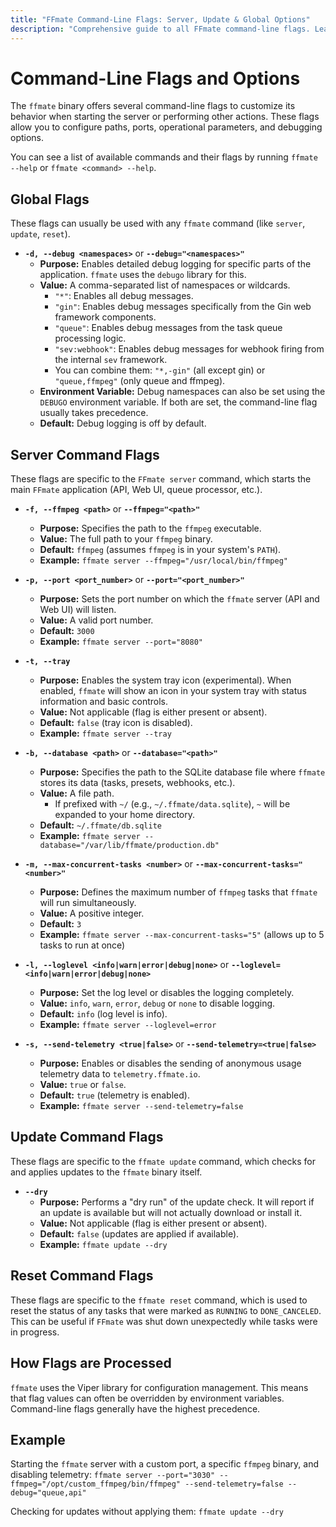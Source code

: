 ```yaml
---
title: "FFmate Command-Line Flags: Server, Update & Global Options"
description: "Comprehensive guide to all FFmate command-line flags. Learn to configure FFmate's server settings (FFmpeg path, port, DB), manage updates, enable debug logs, and more."
---
```


# Command-Line Flags and Options

The `ffmate` binary offers several command-line flags to customize its behavior when starting the server or performing other actions. These flags allow you to configure paths, ports, operational parameters, and debugging options.

You can see a list of available commands and their flags by running `ffmate --help` or `ffmate <command> --help`.

## Global Flags

These flags can usually be used with any `ffmate` command (like `server`, `update`, `reset`).

*   **`-d, --debug <namespaces>`** or **`--debug="<namespaces>"`**
    *   **Purpose:** Enables detailed debug logging for specific parts of the application. `ffmate` uses the `debugo` library for this.
    *   **Value:** A comma-separated list of namespaces or wildcards.
        *   `"*"`: Enables all debug messages.
        *   `"gin"`: Enables debug messages specifically from the Gin web framework components.
        *   `"queue"`: Enables debug messages from the task queue processing logic.
        *   `"sev:webhook"`: Enables debug messages for webhook firing from the internal `sev` framework.
        *   You can combine them: `"*,-gin"` (all except gin) or `"queue,ffmpeg"` (only queue and ffmpeg).
    *   **Environment Variable:** Debug namespaces can also be set using the `DEBUGO` environment variable. If both are set, the command-line flag usually takes precedence.
    *   **Default:** Debug logging is off by default.

## Server Command Flags

These flags are specific to the `FFmate server` command, which starts the main `FFmate` application (API, Web UI, queue processor, etc.).

*   **`-f, --ffmpeg <path>`** or **`--ffmpeg="<path>"`**
    *   **Purpose:** Specifies the path to the `ffmpeg` executable.
    *   **Value:** The full path to your `ffmpeg` binary.
    *   **Default:** `ffmpeg` (assumes `ffmpeg` is in your system's `PATH`).
    *   **Example:** `ffmate server --ffmpeg="/usr/local/bin/ffmpeg"`

*   **`-p, --port <port_number>`** or **`--port="<port_number>"`**
    *   **Purpose:** Sets the port number on which the `ffmate` server (API and Web UI) will listen.
    *   **Value:** A valid port number.
    *   **Default:** `3000`
    *   **Example:** `ffmate server --port="8080"`

*   **`-t, --tray`**
    *   **Purpose:** Enables the system tray icon (experimental). When enabled, `ffmate` will show an icon in your system tray with status information and basic controls.
    *   **Value:** Not applicable (flag is either present or absent).
    *   **Default:** `false` (tray icon is disabled).
    *   **Example:** `ffmate server --tray`

*   **`-b, --database <path>`** or **`--database="<path>"`**
    *   **Purpose:** Specifies the path to the SQLite database file where `ffmate` stores its data (tasks, presets, webhooks, etc.).
    *   **Value:** A file path.
        *   If prefixed with `~/` (e.g., `~/.ffmate/data.sqlite`), `~` will be expanded to your home directory.
    *   **Default:** `~/.ffmate/db.sqlite`
    *   **Example:** `ffmate server --database="/var/lib/ffmate/production.db"`

*   **`-m, --max-concurrent-tasks <number>`** or **`--max-concurrent-tasks="<number>"`**
    *   **Purpose:** Defines the maximum number of `ffmpeg` tasks that `ffmate` will run simultaneously.
    *   **Value:** A positive integer.
    *   **Default:** `3`
    *   **Example:** `ffmate server --max-concurrent-tasks="5"` (allows up to 5 tasks to run at once)

*   **`-l, --loglevel <info|warn|error|debug|none>`** or **`--loglevel=<info|warn|error|debug|none>`**
    *   **Purpose:** Set the log level or disables the logging completely.
    *   **Value:** `info`, `warn`, `error`, `debug` or `none` to disable logging.
    *   **Default:** `info` (log level is info).
    *   **Example:** `ffmate server --loglevel=error`

*   **`-s, --send-telemetry <true|false>`** or **`--send-telemetry=<true|false>`**
    *   **Purpose:** Enables or disables the sending of anonymous usage telemetry data to `telemetry.ffmate.io`.
    *   **Value:** `true` or `false`.
    *   **Default:** `true` (telemetry is enabled).
    *   **Example:** `ffmate server --send-telemetry=false`

## Update Command Flags

These flags are specific to the `ffmate update` command, which checks for and applies updates to the `ffmate` binary itself.

*   **`--dry`**
    *   **Purpose:** Performs a "dry run" of the update check. It will report if an update is available but will not actually download or install it.
    *   **Value:** Not applicable (flag is either present or absent).
    *   **Default:** `false` (updates are applied if available).
    *   **Example:** `ffmate update --dry`

## Reset Command Flags

These flags are specific to the `ffmate reset` command, which is used to reset the status of any tasks that were marked as `RUNNING` to `DONE_CANCELED`. This can be useful if `FFmate` was shut down unexpectedly while tasks were in progress.

## How Flags are Processed

`ffmate` uses the Viper library for configuration management. This means that flag values can often be overridden by environment variables. Command-line flags generally have the highest precedence.

## Example

Starting the `ffmate` server with a custom port, a specific `ffmpeg` binary, and disabling telemetry:
`ffmate server --port="3030" --ffmpeg="/opt/custom_ffmpeg/bin/ffmpeg" --send-telemetry=false --debug="queue,api"`

Checking for updates without applying them:
`ffmate update --dry`